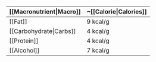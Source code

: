 | [[Macronutrient\|Macro]] | ~[[Calorie\|Calories]] |
| ------------------------ | ---------------------- |
| [[Fat]]                  | 9 kcal/g               |
| [[Carbohydrate\|Carbs]]  | 4 kcal/g               |
| [[Protein]]              | 4 kcal/g               |
| [[Alcohol]]              | 7 kcal/g               |

